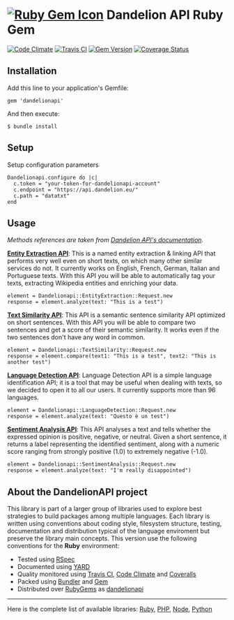 # [![Ruby Gem Icon](https://raw.githubusercontent.com/zenkay/dandelionapi-ruby/master/rubygem.png)](https://rubygems.org/gems/dandelionapi) Dandelion API Ruby Gem

[![Code Climate](https://codeclimate.com/github/zenkay/dandelionapi-ruby/badges/gpa.svg)](https://codeclimate.com/github/zenkay/dandelionapi-ruby) [![Travis CI](https://travis-ci.org/zenkay/dandelionapi-ruby.svg?branch=master)](https://travis-ci.org/zenkay/dandelionapi-ruby) [![Gem Version](https://badge.fury.io/rb/dandelionapi.svg)](http://badge.fury.io/rb/dandelionapi) [![Coverage Status](https://coveralls.io/repos/github/zenkay/dandelionapi-ruby/badge.svg?branch=master)](https://coveralls.io/github/zenkay/dandelionapi-ruby?branch=master)

## Installation

Add this line to your application's Gemfile:

```
gem 'dandelionapi'
```

And then execute:

```
$ bundle install
```

## Setup

Setup configuration parameters

```
Dandelionapi.configure do |c|
  c.token = "your-token-for-dandelionapi-account"
  c.endpoint = "https://api.dandelion.eu/"
  c.path = "datatxt"
end
```

## Usage

_Methods references are taken from [Dandelion API's documentation](https://dandelion.eu/docs/)._

**[Entity Extraction API](https://dandelion.eu/docs/api/datatxt/nex/v1/)**: This is a named entity extraction & linking API that performs very well even on short texts, on which many other similar services do not. It currently works on English, French, German, Italian and Portuguese texts. With this API you will be able to automatically tag your texts, extracting Wikipedia entities and enriching your data.

```
element = Dandelionapi::EntityExtraction::Request.new
response = element.analyze(text: "This is a test")
```

**[Text Similarity API](https://dandelion.eu/docs/api/datatxt/sim/v1/)**: This API is a semantic sentence similarity API optimized on short sentences. With this API you will be able to compare two sentences and get a score of their semantic similarity. It works even if the two sentences don't have any word in common.

```
element = Dandelionapi::TextSimilarity::Request.new
response = element.compare(text1: "This is a test", text2: "This is another test")
```

**[Language Detection API](https://dandelion.eu/docs/api/datatxt/li/v1/)**: 
Language Detection API is a simple language identification API; it is a tool that may be useful when dealing with texts, so we decided to open it to all our users. It currently supports more than 96 languages.

```
element = Dandelionapi::LanguageDetection::Request.new
response = element.analyze(text: "Questo è un test")
```

**[Sentiment Analysis API](https://dandelion.eu/docs/api/datatxt/sent/v1/)**: This API analyses a text and tells whether the expressed opinion is positive, negative, or neutral. Given a short sentence, it returns a label representing the identified sentiment, along with a numeric score ranging from strongly positive (1.0) to extremely negative (-1.0).

```
element = Dandelionapi::SentimentAnalysis::Request.new
response = element.analyze(text: "I'm really disappointed")
```

## About the DandelionAPI project

This library is part of a larger group of libraries used to explore best strategies to build packages among multiple languages. Each library is written using conventions about coding style, filesystem structure, testing, documentation and distribution typical of the language enviroment but preserve the library main concepts. This version use the following conventions for the **Ruby** environment:

- Tested using [RSpec](http://rspec.info/)
- Documented using [YARD](http://yardoc.org/)
- Quality monitored using [Travis CI](https://travis-ci.org/), [Code Climate](https://codeclimate.com/) and [Coveralls](https://coveralls.io/)
- Packed using [Bundler](http://bundler.io/) and [Gem](https://rubygems.org/)
- Distributed over [RubyGems](https://rubygems.org/) as [dandelionapi](https://rubygems.org/gems/dandelionapi)

----

Here is the complete list of available libraries: [Ruby](https://github.com/zenkay/dandelionapi-ruby), [PHP](https://github.com/zenkay/dandelionapi-php), [Node](https://github.com/zenkay/dandelionapi-node), [Python](https://github.com/zenkay/dandelionapi-python)
